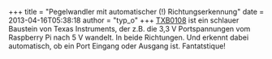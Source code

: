+++
title = "Pegelwandler mit automatischer (!) Richtungserkennung"
date = 2013-04-16T05:38:18
author = "typ_o"
+++
[TXB0108](http://www.ti.com/product/txb0108) ist ein schlauer Baustein
von Texas Instruments, der z.B. die 3,3 V Portspannungen vom Raspberry
Pi nach 5 V wandelt. In beide Richtungen. Und erkennt dabei automatisch,
ob ein Port Eingang oder Ausgang ist. Fantatstique\!
